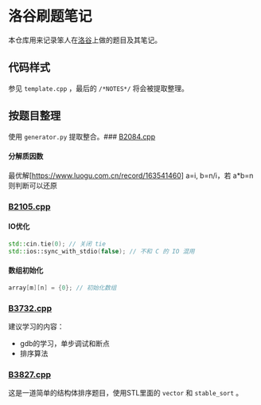 # 洛谷刷题笔记

本仓库用来记录笨人在[洛谷](luogu.com)上做的题目及其笔记。

## 代码样式

参见 `template.cpp` ，最后的 `/*NOTES*/` 将会被提取整理。

## 按题目整理

使用 `generator.py` 提取整合。### [B2084.cpp](src/B2084.cpp)

#### 分解质因数
最优解[https://www.luogu.com.cn/record/163541460]
a=i, b=n/i，若 a*b=n 则判断可以还原

### [B2105.cpp](src/B2105.cpp)

#### IO优化
```C++
std::cin.tie(0); // 关闭 tie
std::ios::sync_with_stdio(false); // 不和 C 的 IO 混用
```
#### 数组初始化
```C++
array[m][n] = {0}; // 初始化数组
```

### [B3732.cpp](src/B3732.cpp)

建议学习的内容：

- gdb的学习，单步调试和断点
- 排序算法

### [B3827.cpp](src/B3827.cpp)

这是一道简单的结构体排序题目，使用STL里面的 `vector` 和 `stable_sort` 。

